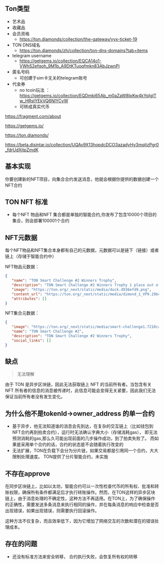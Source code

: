 ## Ton类型

- 艺术品
- 收藏品
- 会员资格
  - https://ton.diamonds/collection/the-gateway/yyx-ticket-19
- TON DNS域名
  - https://ton.diamonds/zh/collection/ton-dns-domains?tab=items
- telegram username 
  - https://getgems.io/collection/EQCA14o1-VWhS2efqoh_9M1b_A9DtKTuoqfmkn83AbJzwnPi
- 匿名号码
  - 可创建于sim卡无关的telegram账号
- 代金券
  - no tcoin玩法 ： https://getgems.io/collection/EQDmkj65Ab_m0aZaW8IpKw4kYqIgITw_HRstYEkVQ6NIYCyW
  - 可转成真实代币



https://fragment.com/about

https://getgems.io/

https://ton.diamonds/

https://beta.disintar.io/collection/UQAv9X13hopdcDCO3azadyHy3mqIjzPgr0_fdrUdXjtpZmdK

## 基本实现

你要创建新的NFT项目，向集合合约发送消息，他就会根据你提供的数据创建一个NFT合约



## TON NFT 标准

- 每个NFT 物品和NFT 集合都是单独的智能合约,你发布了包含10000个项目的集合，则会部署100001个合约



## NFT元数据

每个NFT物品和NFT集合本身都有自己的元数据，元数据可以是链下（链接）或者链上（存储于智能合约中）

NFT物品元数据：

```json
{
   "name": "TON Smart Challenge #2 Winners Trophy",
   "description": "TON Smart Challenge #2 Winners Trophy 1 place out of 181",
   "image": "https://ton.org/_next/static/media/duck.d936efd9.png",
   "content_url": "https://ton.org/_next/static/media/dimond_1_VP9.29bcaf8e.webm",
   "attributes": []
}
```

NFT集合元数据：

```json
{
   "image": "https://ton.org/_next/static/media/smart-challenge1.7210ca54.png",
   "name": "TON Smart Challenge #2",
   "description": "TON Smart Challenge #2 Winners Trophy",
   "social_links": []
}
```



## 缺点

> 无法理解

由于 TON 是异步区块链，因此无法获取链上 NFT 的当前所有者。当包含有关 NFT 所有者的信息的消息被传递时，此信息可能会变得无关紧要，因此我们无法保证当前所有者没有发生变化。 



## 为什么他不是tokenId->owner_address 的单一合约

- 基于异步，他无法知道谁的消息会先到达，在复杂的交互链上（比如钱包到NFT合约再到拍卖合约），运行时无法确认字典大小（存储消耗gas）， 即无法预测消耗的gas,那么久可能出现前面的几步操作成功，到了拍卖失败了。 而如果是采用单个合约的话，合约的状态是不会随着执行改变的
- 无法扩展，TON在负载下会分为分片链，如果交易都是引用同一个合约，大大限制处理速度。 TON提供了分片智能合约，未实施



## 不存在approve

在同步区块链上，比如以太坊，智能合约可以一次性检查代币的所有权、批准和转账权限，确保所有条件都满足后才执行转账操作。然而，在TON这样的异步区块链上，由于消息处理的不确定性，这种方法不再适用。在TON上，为了确保操作的正确性，需要发送多条消息来执行相同的操作，并在每条消息的响应中检查是否出现错误，如果出现错误，则需要执行回滚操作。

这种方法不仅复杂，而且效率低下，因为它增加了网络交互的次数和潜在的错误处理成本。



## 存在的问题

- 还没有标准方法来安全转移， 合约执行失败，会恢复所有权的转移



